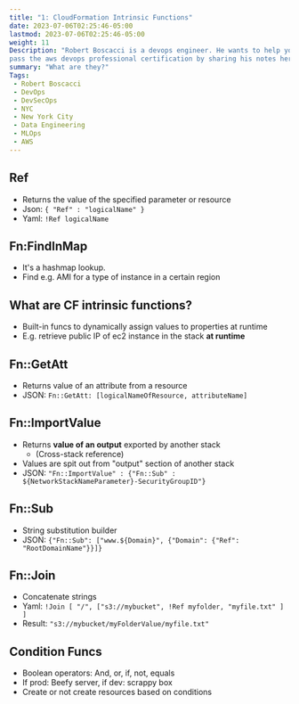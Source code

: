 ```yaml
---
title: "1: CloudFormation Intrinsic Functions"
date: 2023-07-06T02:25:46-05:00
lastmod: 2023-07-06T02:25:46-05:00
weight: 11
Description: "Robert Boscacci is a devops engineer. He wants to help you \
pass the aws devops professional certification by sharing his notes here." # Keep to 150-160 chars
summary: "What are they?"
Tags:
 - Robert Boscacci
 - DevOps
 - DevSecOps
 - NYC
 - New York City
 - Data Engineering
 - MLOps
 - AWS
---
```

## Ref
- Returns the value of the specified parameter or resource
- Json: `{ "Ref" : "logicalName" }`
- Yaml: `!Ref logicalName`

## Fn:FindInMap
- It's a hashmap lookup.
- Find e.g. AMI for a type of instance in a certain region

## What are CF intrinsic functions?
- Built-in funcs to dynamically assign values to properties at runtime
- E.g. retrieve public IP of ec2 instance in the stack __at runtime__

## Fn::GetAtt
- Returns value of an attribute from a resource
- JSON: `Fn::GetAtt: [logicalNameOfResource, attributeName]`

## Fn::ImportValue
- Returns __value of an output__ exported by another stack
	- (Cross-stack reference)
- Values are spit out from "output" section of another stack
- JSON: `"Fn::ImportValue" : {"Fn::Sub" : ${NetworkStackNameParameter}-SecurityGroupID"}`

## Fn::Sub
- String substitution builder
- JSON: `{"Fn::Sub": ["www.${Domain}", {"Domain": {"Ref": "RootDomainName"}}]}`

## Fn::Join
- Concatenate strings
- Yaml: `!Join [ "/", ["s3://mybucket", !Ref myfolder, "myfile.txt" ] ]`
- Result: `"s3://mybucket/myFolderValue/myfile.txt"`

## Condition Funcs
- Boolean operators: And, or, if, not, equals
- If prod: Beefy server, if dev: scrappy box
- Create or not create resources based on conditions
